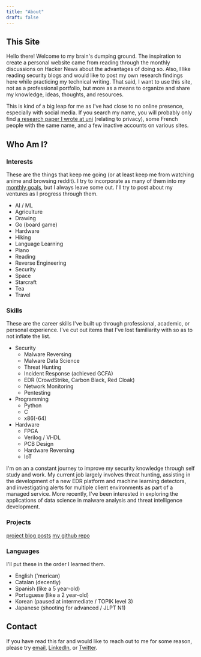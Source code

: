 ```yaml
---
title: "About"
draft: false
---
```


## This Site

Hello there! Welcome to my brain's dumping ground. The inspiration to create a personal website came from reading through the monthly discussions on Hacker News about the advantages of doing so. Also, I like reading security blogs and would like to post my own research findings here while practicing my technical writing. That said, I want to use this site, not as a professional portfolio, but more as a means to organize and share my knowledge, ideas, thoughts, and resources.

This is kind of a big leap for me as I've had close to no online presence, especially with social media. If you search my name, you will probably only find [a research paper I wrote at uni](https://ieeexplore.ieee.org/document/7366991) (relating to privacy), some French people with the same name, and a few inactive accounts on various sites.

## Who Am I?

### Interests

These are the things that keep me going (or at least keep me from watching anime and browsing reddit). I try to incorporate as many of them into my [monthly goals](/goals), but I always leave some out. I'll try to post about my ventures as I progress through them.

- AI / ML
- Agriculture
- Drawing
- Go (board game)
- Hardware
- Hiking
- Language Learning
- Piano
- Reading
- Reverse Engineering
- Security
- Space
- Starcraft
- Tea
- Travel

### Skills

These are the career skills I've built up through professional, academic, or personal experience. I've cut out items that I've lost familiarity with so as to not inflate the list.

- Security
  - Malware Reversing
  - Malware Data Science
  - Threat Hunting
  - Incident Response (achieved GCFA)
  - EDR (CrowdStrike, Carbon Black, Red Cloak)
  - Network Monitoring
  - Pentesting
- Programming
  - Python
  - C
  - x86(-64)
- Hardware
  - FPGA
  - Verilog / VHDL
  - PCB Design
  - Hardware Reversing
  - IoT

I'm on an a constant journey to improve my security knowledge through self study and work. My current job largely involves threat hunting, assisting in the development of a new EDR platform and machine learning detectors, and investigating alerts for multiple client environments as part of a managed service. More recently, I've been interested in exploring the applications of data science in malware analysis and threat intelligence development.

### Projects

[project blog posts](https://patrickarmengol.com/tags/project/)
[my github repo](https://github.com/patrickarmengol)

### Languages

I'll put these in the order I learned them.

- English ('merican)
- Catalan (decently)
- Spanish (like a 5 year-old)
- Portuguese (like a 2 year-old)
- Korean (paused at intermediate / TOPIK level 3)
- Japanese (shooting for advanced / JLPT N1)

## Contact

If you have read this far and would like to reach out to me for some reason, please try [email](mailto:patrickarmengol@protonmail.com), [LinkedIn](https://www.linkedin.com/in/patrickarmengol/), or [Twitter](https://twitter.com/patrickarmengol).
